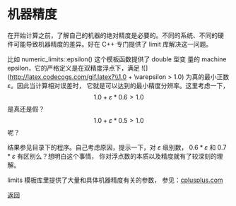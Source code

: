 # 机器精度

在开始计算之前，了解自己的机器的绝对精度是必要的。不同的系统、不同的硬
件可能导致机器精度的差异。好在 C++ 专门提供了 limit 库解决这一问题。

比如 numeric_limits<double>::epsilon() 这个模板函数提供了 double 型变
量的 machine epsilon，它的严格定义是在双精度浮点下，满足
![](http://latex.codecogs.com/gif.latex?\\1.0 + \varepsilon > 1.0)
为真的最小正数 $\varepsilon$。因此当计算相对误差时，
它就是可以达到的最小精度分辨率。这里考虑一下，
$$ 1.0 + \varepsilon * 0.6 > 1.0 $$
是真还是假？
$$ 1.0 + \varepsilon * 0.5 > 1.0 $$
呢？

结果参见目录下的程序。自己考虑原因，提示一下，对 $\varepsilon$ 级别数，
$0.6 * \varepsilon$ 和 $0.7 * \varepsilon$ 有区别么？想明白这个事情，
你对浮点数的本质以及精度就有了较深刻的理解。

limits 模板库里提供了大量和具体机器精度有关的参数，
参见：[cplusplus.com](http://www.cplusplus.com/reference/limits/numeric_limits/)

[返回](../README.md)